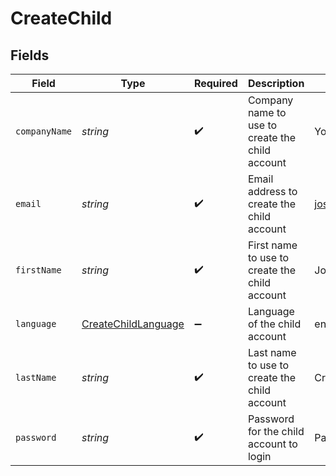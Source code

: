 # CreateChild


## Fields

| Field                                                             | Type                                                              | Required                                                          | Description                                                       | Example                                                           |
| ----------------------------------------------------------------- | ----------------------------------------------------------------- | ----------------------------------------------------------------- | ----------------------------------------------------------------- | ----------------------------------------------------------------- |
| `companyName`                                                     | *string*                                                          | :heavy_check_mark:                                                | Company name to use to create the child account                   | Your Company                                                      |
| `email`                                                           | *string*                                                          | :heavy_check_mark:                                                | Email address to create the child account                         | josh.cruise@example.com                                           |
| `firstName`                                                       | *string*                                                          | :heavy_check_mark:                                                | First name to use to create the child account                     | Josh                                                              |
| `language`                                                        | [CreateChildLanguage](../../models/shared/createchildlanguage.md) | :heavy_minus_sign:                                                | Language of the child account                                     | en                                                                |
| `lastName`                                                        | *string*                                                          | :heavy_check_mark:                                                | Last name to use to create the child account                      | Cruise                                                            |
| `password`                                                        | *string*                                                          | :heavy_check_mark:                                                | Password for the child account to login                           | Pa55w0rd65                                                        |